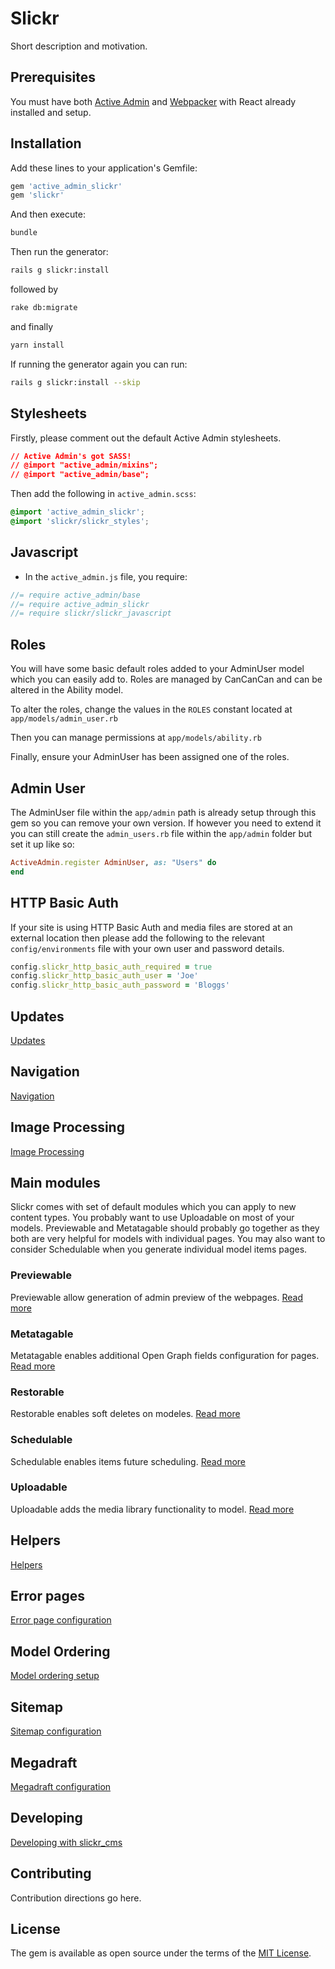 # Slickr

Short description and motivation.

## Prerequisites

You must have both [Active Admin](https://github.com/activeadmin/activeadmin)
and [Webpacker](https://github.com/rails/webpacker) with React already installed
and setup.

## Installation
Add these lines to your application's Gemfile:

```ruby
gem 'active_admin_slickr'
gem 'slickr'
```

And then execute:
```bash
bundle
```

Then run the generator:

```bash
rails g slickr:install
```

followed by

```bash
rake db:migrate
```

and finally

```bash
yarn install
```

If running the generator again you can run:

```bash
rails g slickr:install --skip
```

## Stylesheets

Firstly, please comment out the default Active Admin stylesheets.

```css
// Active Admin's got SASS!
// @import "active_admin/mixins";
// @import "active_admin/base";
```

Then add the following in `active_admin.scss`:

```css
@import 'active_admin_slickr';
@import 'slickr/slickr_styles';
```

## Javascript
- In the `active_admin.js` file, you require:

```javascript
//= require active_admin/base
//= require active_admin_slickr
//= require slickr/slickr_javascript
```

## Roles

You will have some basic default roles added to your AdminUser model which you
can easily add to. Roles are managed by CanCanCan and can be altered in the
Ability model.

To alter the roles, change the values in the ```ROLES``` constant located
at ```app/models/admin_user.rb```

Then you can manage permissions at ```app/models/ability.rb```

Finally, ensure your AdminUser has been assigned one of the roles.

## Admin User

The AdminUser file within the ```app/admin``` path is already setup through this
gem so you can remove your own version. If however you need to extend it you can
still create the ```admin_users.rb``` file within the ```app/admin``` folder
but set it up like so:

```ruby
ActiveAdmin.register AdminUser, as: "Users" do
end
```

## HTTP Basic Auth

If your site is using HTTP Basic Auth and media files are stored at an external
location then please add the following to the relevant ```config/environments```
file with your own user and password details.

```ruby
config.slickr_http_basic_auth_required = true
config.slickr_http_basic_auth_user = 'Joe'
config.slickr_http_basic_auth_password = 'Bloggs'
```

## Updates

[Updates](docs/updates.md)

## Navigation

[Navigation](docs/navigation.md)

## Image Processing

[Image Processing](docs/image_processing.md)

## Main modules

Slickr comes with set of default modules which you can apply to new content types.
You probably want to use Uploadable on most of your models. Previewable and
Metatagable should probably go together as they both are very helpful for models with
individual pages. You may also want to consider Schedulable when you generate
individual model items pages.

### Previewable

Previewable allow generation of admin preview of the webpages. [Read more](docs/previewable.md)

### Metatagable

Metatagable enables additional Open Graph fields configuration for pages. [Read more](docs/metatagable.md)

### Restorable

Restorable enables soft deletes on modeles. [Read more](docs/restorable.md)

### Schedulable

Schedulable enables items future scheduling. [Read more](docs/scheduling.md)

### Uploadable

Uploadable adds the media library functionality to model. [Read more](docs/media_management.md)

## Helpers

[Helpers](docs/helpers.md)

## Error pages

[Error page configuration](docs/errors.md)

## Model Ordering

[Model ordering setup](docs/ordering.md)

## Sitemap

[Sitemap configuration](docs/sitemap.md)

## Megadraft

[Megadraft configuration](docs/megadraft.md)

## Developing

[Developing with slickr_cms](docs/development.md)

## Contributing
Contribution directions go here.

## License
The gem is available as open source under the terms of the [MIT License](http://opensource.org/licenses/MIT).

